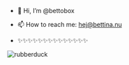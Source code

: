- 👋 Hi, I’m @bettobox


- 📫 How to reach me: hej@bettina.nu
- ✨✨✨✨✨✨✨✨✨✨✨✨✨✨

<!---
bettobox/bettobox is a ✨ special ✨ repository because its `README.md` (this file) appears on your GitHub profile.
You can click the Preview link to take a look at your changes. - 👀 I’m interested in developing
- 🌱 I’m currently learning everything
--->
![rubberduck](https://user-images.githubusercontent.com/115184165/233302361-ce1fd157-c6a1-4c1d-bc96-0158a14aed33.png)
